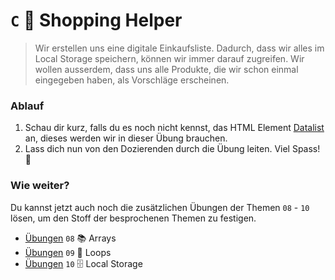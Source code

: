 # `C` 🥦️ Shopping Helper
> Wir erstellen uns eine digitale Einkaufsliste. Dadurch, dass wir alles im Local Storage speichern, können wir immer darauf zugreifen. Wir wollen ausserdem, dass uns alle Produkte, die wir schon einmal eingegeben haben, als Vorschläge erscheinen.

### Ablauf
1. Schau dir kurz, falls du es noch nicht kennst, das HTML Element [Datalist](https://developer.mozilla.org/en-US/docs/Web/HTML/Element/datalist?retiredLocale=de) an, dieses werden wir in dieser Übung brauchen.
2. Lass dich nun von den Dozierenden durch die Übung leiten. Viel Spass! 🌻


### Wie weiter?
Du kannst jetzt auch noch die zusätzlichen Übungen der Themen `08` - `10` lösen, um den Stoff der besprochenen Themen zu festigen.

- [Übungen](../08_arrays/exercises) `08` 📚 Arrays
- [Übungen](../09_loops/exercises) `09` 🔄 Loops
- [Übungen](../10_local_storage/exercises) `10` 🗄️ Local Storage

